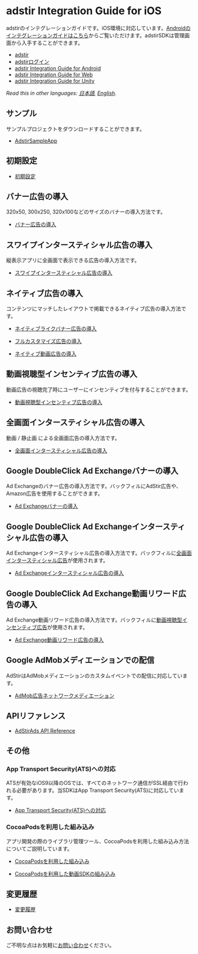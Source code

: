 # adstir Integration Guide for iOS

adstirのインテグレーションガイドです。iOS環境に対応しています。[Androidのインテグレーションガイドはこちら](https://github.com/united-adstir/AdStir-Integration-Guide-Android/ "Androidののインテグレーションガイド")からご覧いただけます。adstirSDKは管理画面から入手することができます。

* [adstir](https://ja.ad-stir.com/ "adstir")
* [adstirログイン](https://ja.ad-stir.com/login "adstirログイン")
* [adstir Integration Guide for Android](https://github.com/united-adstir/AdStir-Integration-Guide-Android/ "adstir Integration Guide for Android")
* [adstir Integration Guide for Web](https://github.com/united-adstir/AdStir-Integration-Guide-Web/ "adstir Integration Guide for Web")
* [adstir Integration Guide for Unity](https://github.com/united-adstir/AdStir-Integration-Guide-Unity "adstir Integration Guide for Unity")

*Read this in other languages: [日本語](README.md), [English](README.en.md).*

## サンプル

サンプルプロジェクトをダウンロードすることができます。

* [AdstirSampleApp](https://dl.ad-stir.com/sample/AdstirAdsSdkiOS-2.14.0-SampleApp.zip)

## 初期設定

* [初期設定](https://github.com/united-adstir/AdStir-Integration-Guide-iOS/wiki/%E5%88%9D%E6%9C%9F%E8%A8%AD%E5%AE%9A)

## バナー広告の導入

320x50, 300x250, 320x100などのサイズのバナーの導入方法です。

* [バナー広告の導入](https://github.com/united-adstir/AdStir-Integration-Guide-iOS/wiki/%E3%83%90%E3%83%8A%E3%83%BC%E5%BA%83%E5%91%8A%E3%81%AE%E5%B0%8E%E5%85%A5 "バナー広告の導入")

## スワイプインタースティシャル広告の導入

縦表示アプリに全画面で表示できる広告の導入方法です。

* [スワイプインタースティシャル広告の導入](https://github.com/united-adstir/AdStir-Integration-Guide-iOS/wiki/%E3%82%B9%E3%83%AF%E3%82%A4%E3%83%97%E3%82%A4%E3%83%B3%E3%82%BF%E3%83%BC%E3%82%B9%E3%83%86%E3%82%A3%E3%82%B7%E3%83%A3%E3%83%AB%E5%BA%83%E5%91%8A%E3%81%AE%E5%B0%8E%E5%85%A5 "スワイプインタースティシャル広告の導入")


## ネイティブ広告の導入

コンテンツにマッチしたレイアウトで掲載できるネイティブ広告の導入方法です。

* [ネイティブライクバナー広告の導入](https://github.com/united-adstir/AdStir-Integration-Guide-iOS/wiki/%E3%83%8D%E3%82%A4%E3%83%86%E3%82%A3%E3%83%96%E3%83%A9%E3%82%A4%E3%82%AF%E3%83%90%E3%83%8A%E3%83%BC%E3%81%AE%E6%8E%B2%E8%BC%89 "ネイティブライクバナー広告の導入")

* [フルカスタマイズ広告の導入](https://github.com/united-adstir/AdStir-Integration-Guide-iOS/wiki/%E3%83%8D%E3%82%A4%E3%83%86%E3%82%A3%E3%83%96%E5%BA%83%E5%91%8A%E3%81%AE%E5%B0%8E%E5%85%A5 "フルカスタマイズ広告の導入")
* [ネイティブ動画広告の導入](https://github.com/united-adstir/AdStir-Integration-Guide-iOS/wiki/%E3%83%8D%E3%82%A4%E3%83%86%E3%82%A3%E3%83%96%E5%8B%95%E7%94%BB%E5%BA%83%E5%91%8A%E3%81%AE%E5%B0%8E%E5%85%A5 "ネイティブ動画広告の導入")

## 動画視聴型インセンティブ広告の導入

動画広告の視聴完了時にユーザーにインセンティブを付与することができます。

* [動画視聴型インセンティブ広告の導入](https://github.com/united-adstir/AdStir-Integration-Guide-iOS/wiki/%E5%8B%95%E7%94%BB%E3%83%AA%E3%83%AF%E3%83%BC%E3%83%89%E5%BA%83%E5%91%8A%E3%81%AE%E5%B0%8E%E5%85%A5 "動画視聴型インセンティブ広告の導入")

## 全画面インタースティシャル広告の導入

動画 / 静止画 による全画面広告の導入方法です。

* [全画面インタースティシャル広告の導入](https://github.com/united-adstir/AdStir-Integration-Guide-iOS/wiki/%E3%83%95%E3%83%AB%E3%82%B9%E3%82%AF%E3%83%AA%E3%83%BC%E3%83%B3%E5%BA%83%E5%91%8A%E3%81%AE%E5%B0%8E%E5%85%A5 "全画面インタースティシャル広告の導入")

## Google DoubleClick Ad Exchangeバナーの導入

Ad Exchangeのバナー広告の導入方法です。バックフィルにAdStir広告や、Amazon広告を使用することができます。

* [Ad Exchangeバナーの導入](https://github.com/united-adstir/AdStir-Integration-Guide-iOS/wiki/Ad-Exchange-%E3%82%A2%E3%83%97%E3%83%AA%E5%86%85%E5%BA%83%E5%91%8A%E3%81%AE%E5%B0%8E%E5%85%A5 "Google DoubleClick Ad Exchangeバナーの導入")

## Google DoubleClick Ad Exchangeインタースティシャル広告の導入

Ad Exchangeインタースティシャル広告の導入方法です。バックフィルに[全画面インタースティシャル広告](#全画面インタースティシャル広告の導入)が使用されます。

* [Ad Exchangeインタースティシャル広告の導入](https://github.com/united-adstir/AdStir-Integration-Guide-iOS/wiki/AdExchange%E3%82%A4%E3%83%B3%E3%82%BF%E3%83%BC%E3%82%B9%E3%83%86%E3%82%A3%E3%82%B7%E3%83%A3%E3%83%AB%E5%BA%83%E5%91%8A%E3%81%AE%E5%B0%8E%E5%85%A5 "Ad Exchangeインタースティシャル広告の導入")

## Google DoubleClick Ad Exchange動画リワード広告の導入

Ad Exchange動画リワード広告の導入方法です。バックフィルに[動画視聴型インセンティブ広告](#動画視聴型インセンティブ広告の導入)が使用されます。

* [Ad Exchange動画リワード広告の導入](https://github.com/united-adstir/AdStir-Integration-Guide-iOS/wiki/AdExchange%E5%8B%95%E7%94%BB%E3%83%AA%E3%83%AF%E3%83%BC%E3%83%89 "Ad Exchange動画リワード広告の導入")

## Google AdMobメディエーションでの配信

AdStirはAdMobメディエーションのカスタムイベントでの配信に対応しています。

* [AdMob広告ネットワークメディエーション](https://github.com/united-adstir/AdStir-Integration-Guide-iOS/wiki/AdMob%E5%BA%83%E5%91%8A%E3%83%8D%E3%83%83%E3%83%88%E3%83%AF%E3%83%BC%E3%82%AF%E3%83%A1%E3%83%87%E3%82%A3%E3%82%A8%E3%83%BC%E3%82%B7%E3%83%A7%E3%83%B3 "AdMob広告ネットワークメディエーション")

## APIリファレンス
* [AdStirAds API Reference](https://github.com/united-adstir/AdStir-Integration-Guide-iOS/wiki/AdStirAds-API-Reference)

## その他

### App Transport Security(ATS)への対応

ATSが有効なiOS9以降のOSでは、すべてのネットワーク通信がSSL経由で行われる必要があります。当SDKはApp Transport Security(ATS)に対応しています。

* [App Transport Security(ATS)への対応](https://github.com/united-adstir/AdStir-Integration-Guide-iOS/wiki/App-Transport-Security%28ATS%29%E3%81%B8%E3%81%AE%E5%AF%BE%E5%BF%9C "App Transport Security(ATS)への対応 ")

### CocoaPodsを利用した組み込み

アプリ開発の際のライブラリ管理ツール、CocoaPodsを利用した組み込み方法についてご説明しています。

* [CocoaPodsを利用した組み込み](https://github.com/united-adstir/AdStir-Integration-Guide-iOS/wiki/CocoaPods%E3%82%92%E5%88%A9%E7%94%A8%E3%81%97%E3%81%9F%E7%B5%84%E3%81%BF%E8%BE%BC%E3%81%BF "CocoaPodsを利用した組み込み")

* [CocoaPodsを利用した動画SDKの組み込み](https://github.com/united-adstir/AdStir-Integration-Guide-iOS/wiki/CocoaPods%E3%82%92%E5%88%A9%E7%94%A8%E3%81%97%E3%81%9F%E5%8B%95%E7%94%BBSDK%E3%81%AE%E7%B5%84%E3%81%BF%E8%BE%BC%E3%81%BF "CocoaPodsを利用した動画SDKの組み込み")


## 変更履歴
* [変更履歴](https://github.com/united-adstir/AdStir-Integration-Guide-iOS/wiki/%E5%A4%89%E6%9B%B4%E5%B1%A5%E6%AD%B4 "変更履歴")

## お問い合わせ

ご不明な点はお気軽に[お問い合わせ](https://ja.ad-stir.com/contact "お問い合わせ")ください。
